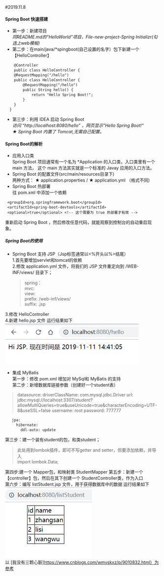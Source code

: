 #2019.11.8
#### Spring Boot 快速搭建
- 第一步：新建项目  
*同README.md的“HelloWorld”项目，File-new-project-Spring Initializr(勾选上web模板)*
- 第二步：在main/java/*spingboot(自己设置的名字）包下新建一个【HelloController】  
> 
        @Controller
        public class HelloController {
        @RequestMapping("/hello")
        public class HelloController {
            @RequestMapping("/hello")
            public String hello() {
                return "Hello Spring Boot!";
            }
        }
      }
> 
- 第三步：利用 IDEA 启动 Spring Boot   
*访问 “http://localhost:8080/hello” ，网页显示"Hello Spring Boot!"*  
*&#9733; Spring Boot 内置了 Tomcat,无需自己配置。*  

#### Spring Boot的解析  

- 应用入口类  
Spring Boot 项目通常有一个名为 *Application 的入口类，入口类里有一个 main 方法， 这个 main 方法其实就是一个标准的 Javay 应用的入口方法。  
- Spring Boot 的配置文件(src/main/resources目录下)  
  两种方式： &#9733; application.properties /  &#9733; application.yml （格式不同)  
- Spring Boot 热部署  
往 pom.xml 中添加一个依赖
> <dependency>
     <groupId>org.springframework.boot</groupId>
     <artifactId>spring-boot-devtools</artifactId>
     <optional>true</optional> <!-- 这个需要为 true 热部署才有效 -->
 </dependency>
 重新启动 Spring Boot ，然后修改任意代码，就能观察到控制台的自动重启现象。  
 
 ##### Spring Boot的使用  
 - Spring Boot 支持 JSP（Jsp标签通常以<%开头以%>结尾）  
 1.首先要增加servlet和tomcat的依赖  
 2.修改 application.yml 文件，将我们的 JSP 文件重定向到 /WEB-INF/views/ 目录下；
   >spring：  
     mvc:  
       view:  
         prefix: /web-inf/views/  
         suffix: .jsp  
                                                                                                                                 
 3.修改 HelloController  
 4.新建 hello.jsp 文件 
 运行结果如下  
![](./pic/hello2.png)
 - 集成 MyBatis  
 第一步：修改 pom.xml 增加对 MySql和 MyBatis 的支持   
 第二步：新增数据库链接参数（创建好一个student表）  
 > datasource:
       driverClassName: com.mysql.jdbc.Driver
       url: jdbc:mysql://localhost:3307/*student*?allowMultiQueries=true&useUnicode=true&characterEncoding=UTF-8&useSSL=false
       username: root
       password: 777777
>
       jpa:
         hibernate:
           ddl-auto: update  
  第三步：建一个装有student的包，和类student；
  > 此处用到lombok插件，即可不写getter and setter，但要添加依赖，并导入  
import lombok.Data;  

  第四步:建一个 Mapper包，和映射类 StudentMapper
  第五步：新建一个【controller】包，然后在其下创建一个 StudentController类，作为入口  
  第六步：编写 listStudent.jsp 文件，用于获得数据库中的数据
  运行结果如下  
![](./pic/liststudent.png)  
以 [我没有三颗心脏]https://www.cnblogs.com/wmyskxz/p/9010832.html）为参考